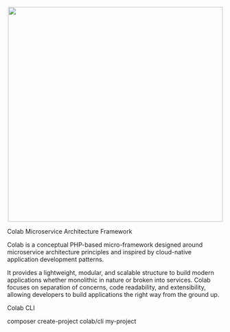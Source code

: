 <p align="center">
  <img src="https://github.com/user-attachments/assets/3a2d4597-6f27-4a6f-b31e-2f0f2551924b" width="500"/>
</p>

Colab Microservice Architecture Framework

Colab is a conceptual PHP-based micro-framework designed around microservice architecture principles and inspired by cloud-native application development patterns.

It provides a lightweight, modular, and scalable structure to build modern applications whether monolithic in nature or broken into services. Colab focuses on separation of concerns, code readability, and extensibility, allowing developers to build applications the right way from the ground up.

Colab CLI

composer create-project colab/cli my-project
